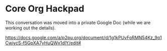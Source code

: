 # Core Org Hackpad

This conversation was moved into a private Google Doc (while we are working out the details). 

[](https://docs.google.com/a/p2pu.org/document/d/1g1kPUvFoRMN54Kz_9o1CwiycS-f5GpXA7yHuQWx1dlY/edit#)https://docs.google.com/a/p2pu.org/document/d/1g1kPUvFoRMN54Kz_9o1CwiycS-f5GpXA7yHuQWx1dlY/edit#